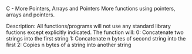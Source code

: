 C - More Pointers, Arrays and Pointers
More functions using pointers, arrays and pointers.

Description: All functions/programs will not use any standard library fuctions
except explicitly indicated. The function will:
0: Concatenate two strings into the first string
1: Concatenate n bytes of second string into the first
2: Copies n bytes of a string into another string